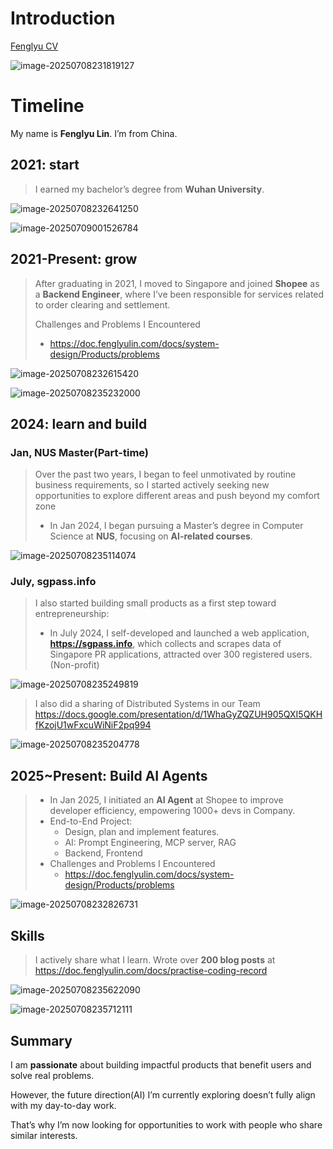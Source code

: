 # Introduction

[Fenglyu CV](https://doc.fenglyulin.com/pdf/fenglyu_cv_20250627.pdf)

![image-20250708231819127](20250708-main.assets/image-20250708231819127.png)

# Timeline

My name is **Fenglyu Lin**. I’m from China. 



## 2021: start

>   I earned my bachelor’s degree from **Wuhan University**. 

![image-20250708232641250](20250708-main.assets/image-20250708232641250.png)

![image-20250709001526784](20250708-main.assets/image-20250709001526784.png)

## 2021-Present: grow

>   After graduating in 2021, I moved to Singapore and joined **Shopee** as a **Backend Engineer**, where I’ve been responsible for services related to order clearing and settlement.
>
>   Challenges and Problems I Encountered
>
>   -   https://doc.fenglyulin.com/docs/system-design/Products/problems

![image-20250708232615420](20250708-main.assets/image-20250708232615420.png)

![image-20250708235232000](20250708-main.assets/image-20250708235232000.png)



## 2024: learn and build

### Jan, NUS Master(Part-time)

>   Over the past two years, I began to feel unmotivated by routine business requirements, so I started actively seeking new opportunities to explore different areas and push beyond my comfort zone
>
>   -   In Jan 2024, I began pursuing a Master’s degree in Computer Science at **NUS**, focusing on **AI-related courses**.

![image-20250708235114074](20250708-main.assets/image-20250708235114074.png)

### July, sgpass.info

>    I also started building small products as a first step toward entrepreneurship:
>
>   -   In July 2024, I self-developed and launched a web application, **https://sgpass.info**, which collects and scrapes data of Singapore PR applications, attracted over 300 registered users. (Non-profit)

![image-20250708235249819](20250708-main.assets/image-20250708235249819.png)

>   I also did a sharing of Distributed Systems in our Team https://docs.google.com/presentation/d/1WhaGyZQZUH905QXI5QKHfKzojU1wFxcuWiNiF2pq994

![image-20250708235204778](20250708-main.assets/image-20250708235204778.png)



## 2025~Present: Build AI Agents

>   -   In Jan 2025, I initiated an **AI Agent** at Shopee to improve developer efficiency, empowering 1000+ devs in Company.
>   -   End-to-End Project: 
>       -   Design, plan and implement features. 
>       -   AI: Prompt Engineering, MCP server, RAG
>       -   Backend, Frontend
>   -   Challenges and Problems I Encountered
>       -   https://doc.fenglyulin.com/docs/system-design/Products/problems

![image-20250708232826731](20250708-main.assets/image-20250708232826731.png)



## Skills

>   I actively share what I learn. Wrote over **200 blog posts** at https://doc.fenglyulin.com/docs/practise-coding-record

![image-20250708235622090](20250708-main.assets/image-20250708235622090.png)

![image-20250708235712111](20250708-main.assets/image-20250708235712111.png)

## Summary

I am **passionate** about building impactful products that benefit users and solve real problems.

However, the future direction(AI) I’m currently exploring doesn’t fully align with my day-to-day work. 

That’s why I’m now looking for opportunities to work with people who share similar interests.